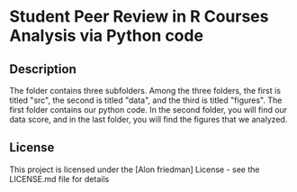 # Student Peer Review in R Courses Analysis via Python code

## Description
The folder contains three subfolders. Among the three folders, the first is titled "src", the second is titled "data", and the third is titled "figures". The first folder contains our python code. In the second folder, you will find our data score, and in the last folder, you will find the figures that we analyzed.

## License

This project is licensed under the [Alon friedman] License - see the LICENSE.md file for details


